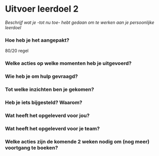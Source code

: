 # Uitvoer leerdoel 2

_Beschrijf wat je -tot nu toe- hebt gedaan om te werken aan je persoonlijke leerdoel_

### Hoe heb je het aangepakt?

80/20 regel


### Welke acties op welke momenten heb je uitgevoerd? 



### Wie heb je om hulp gevraagd?



### Tot welke inzichten ben je gekomen?



### Heb je iets bijgesteld? Waarom?



### Wat heeft het opgeleverd voor jou?



### Wat heeft het opgeleverd voor je team?



### Welke acties zijn de komende 2 weken nodig om (nog meer) voortgang te boeken?

